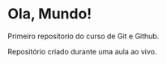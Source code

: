 # Ola, Mundo!
 Primeiro repositorio do curso de Git e Github. 

 Repositório criado durante uma aula ao vivo. 
